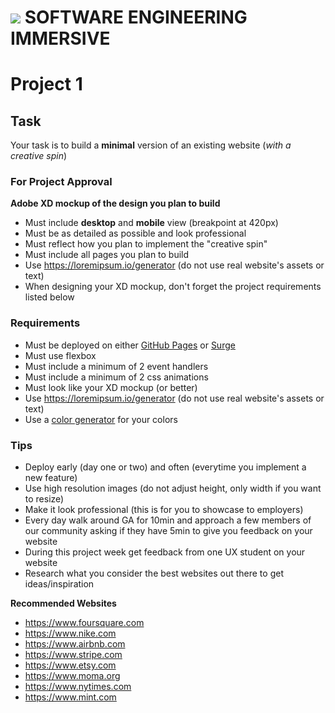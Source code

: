 # ![](https://ga-dash.s3.amazonaws.com/production/assets/logo-9f88ae6c9c3871690e33280fcf557f33.png)  SOFTWARE ENGINEERING IMMERSIVE

# Project 1

## Task

Your task is to build a **minimal** version of an existing website (*with a creative spin*)

### For Project Approval

**Adobe XD mockup of the design you plan to build**
- Must include **desktop** and **mobile** view (breakpoint at 420px)
- Must be as detailed as possible and look professional
- Must reflect how you plan to implement the "creative spin"
- Must include all pages you plan to build
- Use https://loremipsum.io/generator (do not use real website's assets or text)
- When designing your XD mockup, don't forget the project requirements listed below

### Requirements

- Must be deployed on either [GitHub Pages](https://pages.github.com) or [Surge](https://surge.sh/)
- Must use flexbox
- Must include a minimum of 2 event handlers
- Must include a minimum of 2 css animations
- Must look like your XD mockup (or better)
- Use https://loremipsum.io/generator (do not use real website's assets or text)
- Use a [color generator](https://mycolor.space) for your colors

### Tips

- Deploy early (day one or two) and often (everytime you implement a new feature)
- Use high resolution images (do not adjust height, only width if you want to resize)
- Make it look professional (this is for you to showcase to employers)
- Every day walk around GA for 10min and approach a few members of our community asking if they have 5min to give you feedback on your website
- During this project week get feedback from one UX student on your website
- Research what you consider the best websites out there to get ideas/inspiration

**Recommended Websites**

- https://www.foursquare.com
- https://www.nike.com
- https://www.airbnb.com
- https://www.stripe.com
- https://www.etsy.com
- https://www.moma.org
- https://www.nytimes.com
- https://www.mint.com
